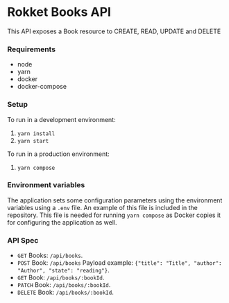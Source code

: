 # Rokket Books API

This API exposes a Book resource to CREATE, READ, UPDATE and DELETE

### Requirements

- node
- yarn
- docker
- docker-compose

### Setup

To run in a development environment:

1. `yarn install`
2. `yarn start`

To run in a production environment:

1. `yarn compose`

### Environment variables

The application sets some configuration parameters using the environment variables using a `.env` file. An example of this file is included in the repository.
This file is needed for running `yarn compose` as Docker copies it for configuring the application as well.

### API Spec

- `GET` Books: `/api/books`.
- `POST` Book: `/api/books` Payload example: `{"title": "Title", "author": "Author", "state": "reading"}`.
- `GET` Book: `/api/books/:bookId`.
- `PATCH` Book: `/api/books/:bookId`.
- `DELETE` Book: `/api/books/:bookId`.
